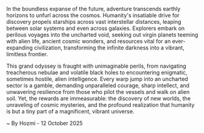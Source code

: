
In the boundless expanse of the future, adventure transcends earthly horizons to unfurl across the cosmos. Humanity's insatiable drive for discovery propels starships across vast interstellar distances, leaping between solar systems and even across galaxies. Explorers embark on perilous voyages into the uncharted void, seeking out virgin planets teeming with alien life, ancient cosmic wonders, and resources vital for an ever-expanding civilization, transforming the infinite darkness into a vibrant, limitless frontier.

This grand odyssey is fraught with unimaginable perils, from navigating treacherous nebulae and volatile black holes to encountering enigmatic, sometimes hostile, alien intelligence. Every warp jump into an uncharted sector is a gamble, demanding unparalleled courage, sharp intellect, and unwavering resilience from those who pilot the vessels and walk on alien soil. Yet, the rewards are immeasurable: the discovery of new worlds, the unraveling of cosmic mysteries, and the profound realization that humanity is but a tiny part of a magnificent, vibrant universe.

~ By Hozmi - 12 October 2025
